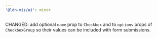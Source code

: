 ```yaml
---
'@ldn-viz/ui': minor
---
```


CHANGED: add optional `name` prop to `Checkbox` and to `options` props of `CheckboxGroup` so their values can be included with form submissions.